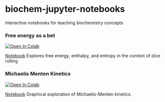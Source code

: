 # biochem-jupyter-notebooks
interactive notebooks for teaching biochemistry concepts


### Free energy as a bet

<a href="https://githubtocolab.com/harmsm/biochem-jupyter-notebooks/blob/main/dG_as_a_bet.ipynb" target="_parent"><img src="https://colab.research.google.com/assets/colab-badge.svg" alt="Open In Colab"/></a>

[Notebook](https://github.com/harmsm/biochem-jupyter-notebooks/blob/main/dG_as_a_bet.ipynb)
Explores free energy, enthalpy, and entropy in the context of dice rolling

### Michaelis Menten Kinetics

<a href="https://githubtocolab.com/harmsm/biochem-jupyter-notebooks/blob/main/Michaelis-Menten.ipynb" target="_parent"><img src="https://colab.research.google.com/assets/colab-badge.svg" alt="Open In Colab"/></a>

[Notebook](https://github.com/harmsm/biochem-jupyter-notebooks/blob/main/Michaelis-Menten.ipynb)
Graphical exploration of Michaelis-Menten kinetics. 


